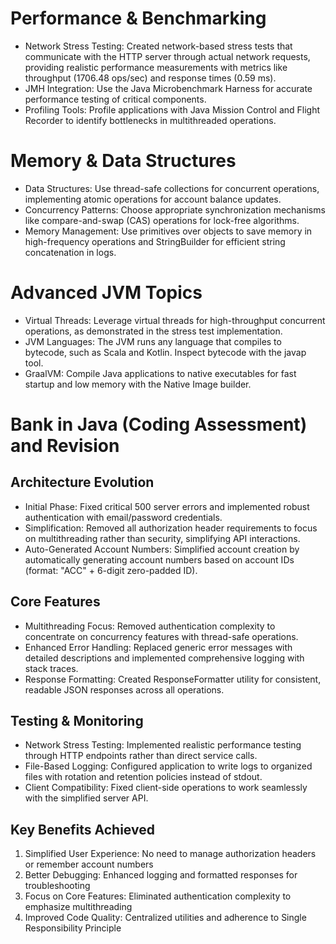# Performance & Benchmarking

- Network Stress Testing: Created network-based stress tests that communicate with the HTTP server through actual network requests, providing realistic performance measurements with metrics like throughput (1706.48 ops/sec) and response times (0.59 ms).
- JMH Integration: Use the Java Microbenchmark Harness for accurate performance testing of critical components.
- Profiling Tools: Profile applications with Java Mission Control and Flight Recorder to identify bottlenecks in multithreaded operations.

# Memory & Data Structures

- Data Structures: Use thread-safe collections for concurrent operations, implementing atomic operations for account balance updates.
- Concurrency Patterns: Choose appropriate synchronization mechanisms like compare-and-swap (CAS) operations for lock-free algorithms.
- Memory Management: Use primitives over objects to save memory in high-frequency operations and StringBuilder for efficient string concatenation in logs.

# Advanced JVM Topics

- Virtual Threads: Leverage virtual threads for high-throughput concurrent operations, as demonstrated in the stress test implementation.
- JVM Languages: The JVM runs any language that compiles to bytecode, such as Scala and Kotlin. Inspect bytecode with the javap tool.
- GraalVM: Compile Java applications to native executables for fast startup and low memory with the Native Image builder.

# Bank in Java (Coding Assessment) and Revision

## Architecture Evolution

- Initial Phase: Fixed critical 500 server errors and implemented robust authentication with email/password credentials.
- Simplification: Removed all authorization header requirements to focus on multithreading rather than security, simplifying API interactions.
- Auto-Generated Account Numbers: Simplified account creation by automatically generating account numbers based on account IDs (format: "ACC" + 6-digit zero-padded ID).

## Core Features

- Multithreading Focus: Removed authentication complexity to concentrate on concurrency features with thread-safe operations.
- Enhanced Error Handling: Replaced generic error messages with detailed descriptions and implemented comprehensive logging with stack traces.
- Response Formatting: Created ResponseFormatter utility for consistent, readable JSON responses across all operations.

## Testing & Monitoring

- Network Stress Testing: Implemented realistic performance testing through HTTP endpoints rather than direct service calls.
- File-Based Logging: Configured application to write logs to organized files with rotation and retention policies instead of stdout.
- Client Compatibility: Fixed client-side operations to work seamlessly with the simplified server API.

## Key Benefits Achieved

1. Simplified User Experience: No need to manage authorization headers or remember account numbers
2. Better Debugging: Enhanced logging and formatted responses for troubleshooting
3. Focus on Core Features: Eliminated authentication complexity to emphasize multithreading
4. Improved Code Quality: Centralized utilities and adherence to Single Responsibility Principle